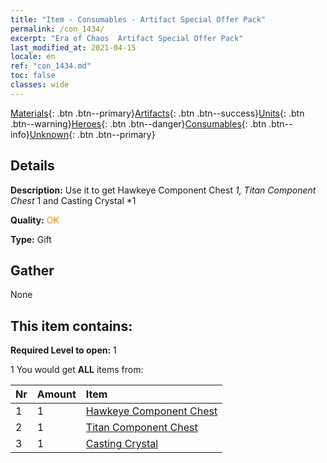 ```yaml
---
title: "Item - Consumables - Artifact Special Offer Pack"
permalink: /con_1434/
excerpt: "Era of Chaos  Artifact Special Offer Pack"
last_modified_at: 2021-04-15
locale: en
ref: "con_1434.md"
toc: false
classes: wide
---
```

 [Materials](/Items/){: .btn .btn--primary}[Artifacts](/Items/Artifacts/){: .btn .btn--success}[Units](/Items/Units/){: .btn .btn--warning}[Heroes](/Items/Heroes/){: .btn .btn--danger}[Consumables](/Items/Consumables/){: .btn .btn--info}[Unknown](/Items/Unknown/){: .btn .btn--primary}

## Details
 **Description:** Use it to get Hawkeye Component Chest *1, Titan Component Chest* 1 and Casting Crystal *1

 **Quality:** <span style="color: #FF8C00">OK</span>

 **Type:** Gift

## Gather

  None

## This item contains:

 **Required Level to open:** 1

 1 You would get **ALL** items  from:

  | Nr | Amount |     Item    |
  |:---|:-------|:------------|
  | 1 | 1 | [Hawkeye Component Chest](/Items/con_1349/) |  | 
  | 2 | 1 | [Titan Component Chest](/Items/con_1343/) |  | 
  | 3 | 1 | [Casting Crystal](/Items/art_189/) |  | 
